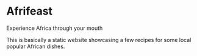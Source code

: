 # Afrifeast
Experience Africa through your mouth

This is basically a static website showcasing a few recipes for some local popular African dishes.

